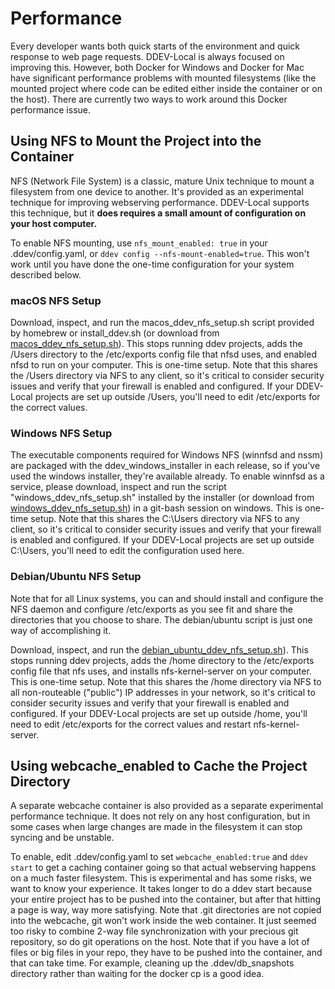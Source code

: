 <h1>Performance</h1>

Every developer wants both quick starts of the environment and quick response to web page requests. DDEV-Local is always focused on improving this. However, both Docker for Windows and Docker for Mac have significant performance problems with mounted filesystems (like the mounted project where code can be edited either inside the container or on the host). There are currently two ways to work around this Docker performance issue.

## Using NFS to Mount the Project into the Container

NFS (Network File System) is a classic, mature Unix technique to mount a filesystem from one device to another. It's provided as an experimental technique for improving webserving performance. DDEV-Local supports this technique, but it **does requires a small amount of configuration on your host computer.**

To enable NFS mounting, use `nfs_mount_enabled: true` in your .ddev/config.yaml, or `ddev config --nfs-mount-enabled=true`. This won't work until you have done the one-time configuration for your system described below.

### macOS NFS Setup

Download, inspect, and run the macos_ddev_nfs_setup.sh script provided by homebrew or install_ddev.sh (or download from [macos_ddev_nfs_setup.sh](https://raw.githubusercontent.com/drud/ddev/master/scripts/macos_ddev_nfs_setup.sh)). This stops running ddev projects, adds the /Users directory to the /etc/exports config file that nfsd uses, and enabled nfsd to run on your computer. This is one-time setup. Note that this shares the /Users directory via NFS to any client, so it's critical to consider security issues and verify that your firewall is enabled and configured. If your DDEV-Local projects are set up outside /Users, you'll need to edit /etc/exports for the correct values.

### Windows NFS Setup

The executable components required for Windows NFS (winnfsd and nssm) are packaged with the ddev_windows_installer in each release, so if you've used the windows installer, they're available already. To enable winnfsd as a service, please download, inspect and run the script "windows_ddev_nfs_setup.sh" installed by the installer (or download from [windows_ddev_nfs_setup.sh](https://raw.githubusercontent.com/drud/ddev/master/scripts/windows_ddev_nfs_setup.sh)) in a git-bash session on windows. This is one-time setup. Note that this shares the C:\Users directory via NFS to any client, so it's critical to consider security issues and verify that your firewall is enabled and configured. If your DDEV-Local projects are set up outside C:\Users, you'll need to edit the configuration used here.

### Debian/Ubuntu NFS Setup

Note that for all Linux systems, you can and should install and configure the NFS daemon and configure /etc/exports as you see fit and share the directories that you choose to share. The debian/ubuntu script is just one way of accomplishing it. 

Download, inspect, and run the [debian_ubuntu_ddev_nfs_setup.sh](https://raw.githubusercontent.com/drud/ddev/master/scripts/debian_ubuntu_ddev_nfs_setup.sh)). This stops running ddev projects, adds the /home directory to the /etc/exports config file that nfs uses, and installs nfs-kernel-server  on your computer. This is one-time setup. Note that this shares the /home directory via NFS to all non-routeable ("public") IP addresses in your network, so it's critical to consider security issues and verify that your firewall is enabled and configured. If your DDEV-Local projects are set up outside /home, you'll need to edit /etc/exports for the correct values and restart nfs-kernel-server.

## Using webcache_enabled to Cache the Project Directory

A separate webcache container is also provided as a separate experimental performance technique. It does not rely on any host configuration, but in some cases when large changes are made in the filesystem it can stop syncing and be unstable.

To enable, edit .ddev/config.yaml to set `webcache_enabled:true` and `ddev start` to get a caching container going so that actual webserving happens on a much faster filesystem. This is experimental and has some risks, we want to know your experience. It takes longer to do a ddev start because your entire project has to be pushed into the container, but after that hitting a page is way, way more satisfying. Note that .git directories are not copied into the webcache, git won't work inside the web container. It just seemed too risky to combine 2-way file synchronization with your precious git repository, so do git operations on the host. Note that if you have a lot of files or big files in your repo, they have to be pushed into the container, and that can take time. For example, cleaning up the .ddev/db_snapshots directory rather than waiting for the docker cp is a good idea.
